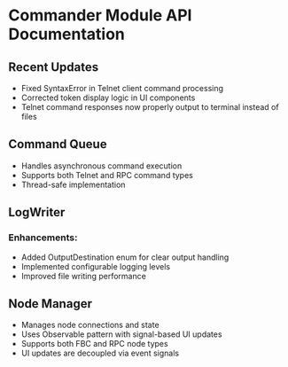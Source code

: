 # Commander Module API Documentation

## Recent Updates
- Fixed SyntaxError in Telnet client command processing
- Corrected token display logic in UI components
- Telnet command responses now properly output to terminal instead of files

## Command Queue
- Handles asynchronous command execution
- Supports both Telnet and RPC command types
- Thread-safe implementation

## LogWriter
### Enhancements:
- Added OutputDestination enum for clear output handling
- Implemented configurable logging levels
- Improved file writing performance

## Node Manager
- Manages node connections and state
- Uses Observable pattern with signal-based UI updates
- Supports both FBC and RPC node types
- UI updates are decoupled via event signals